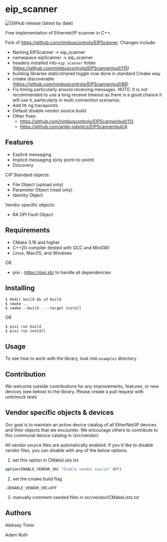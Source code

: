 # eip_scanner

![GitHub release (latest by date)](https://img.shields.io/github/v/release/wefabricate/eip_scanner)

Free implementation of Ethernet/IP scanner in C++.

Fork of https://github.com/nimbuscontrols/EIPScanner. Changes include:
* Naming EIPScanner -> eip_scanner
* namespace eipScanner -> eip_scanner
* headers installed into `eip_scanner` folder (https://github.com/nimbuscontrols/EIPScanner/pull/115)
* building libraries static/shared toggle now done in standard Cmake way
* cmake discoverable (https://github.com/nimbuscontrols/EIPScanner/pull/88)
* Fix timing particularly around receiving messages. NOTE: It is not recommended to use a long receive timeout as there is a good chance it will use it, particularly in multi connection scenarios.
* Add ltt-ng tracepoints
* Default disable vendor source build
* Other fixes:
  * https://github.com/nimbuscontrols/EIPScanner/pull/112
  * https://github.com/ambi-robotics/EIPScanner/pull/4

## Features

* Explicit messaging
* Implicit messaging (only point-to-point)
* Discovery

CIP Standard objects:

* File Object (upload only)
* Parameter Object (read only)
* Identity Object

Vendor specific objects:

* RA DPI Fault Object 

## Requirements

* CMake 3.16 and higher
* C++20 compiler (tested with GCC and MinGW)
* Linux, MacOS, and Windows

OR

* pixi - https://pixi.sh/ to handle all dependencies

## Installing

```shell
$ mkdir build && cd build
$ cmake ..
$ cmake --build . --target install
```

OR

```shell
$ pixi run build
$ pixi run install
```

## Usage

To see how to work with the library, look into `examples` directory 

## Contribution

We welcome outside contributions for any improvements, features, or new devices (see below) to the library. Please create a pull request with unit/mock tests

## Vendor specific objects & devices

Our goal is to maintain an active device catalog of all EtherNet/IP devices and their objects that we encounter. We encourage others to contribute to this communal device catalog in /src/vendor/.

All vendor source files are automatically enabled. If you'd like to disable vendor files, you can disable with any of the below options.
1) set this option in CMakeLists.txt
```cmake
option(ENABLE_VENDOR_SRC "Enable vendor source" OFF)
```
2) set the cmake build flag 
```shell
-DENABLE_VENDOR_SRC=OFF
```
3) manually comment needed files in src/vendor/CMakeLists.txt

## Authors

Aleksey Timin

Adam Roth
